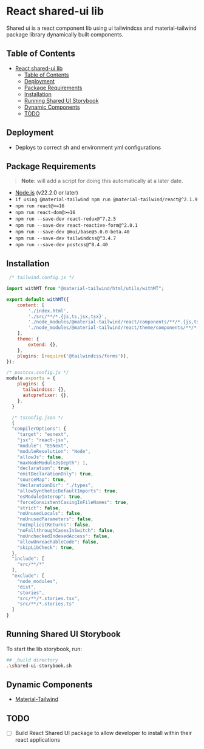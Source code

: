 # React shared-ui lib

Shared ui is a react component lib using ui tailwindcss and material-tailwind package library dynamically built components.

## Table of Contents

- [React shared-ui lib](#react-shared-ui-lib)
  - [Table of Contents](#table-of-contents)
  - [Deployment](#deployment)
  - [Package Requirements](#package-requirements)
  - [Installation](#installation)
  - [Running Shared UI Storybook](#running-shared-ui-storybook)
  - [Dynamic Components](#dynamic-components)
  - [TODO](#todo)

## Deployment

-   Deploys to correct sh and environment yml configurations

## Package Requirements
> **Note:** will add a script for doing this automatically at a later date.
-   [Node.js](https://nodejs.org/) (v22.2.0 or later)
-   `if using @material-tailwind npm run @material-tailwind/react@^2.1.9`
-   `npm run react@>=16`
-   `npm run react-dom@>=16`
-   `npm run --save-dev react-redux@^7.2.5`
-   `npm run --save-dev react-reactive-form@^2.0.1`
-   `npm run --save-dev @mui/base@5.0.0-beta.40`
-   `npm run --save-dev tailwindcss@^3.4.7`
-   `npm run --save-dev postcss@^8.4.40`

## Installation

```javascript
 /* tailwind.config.js */

import withMT from "@material-tailwind/html/utils/withMT";

export default withMT({
    content: [
        './index.html',
        './src/**/*.{js,ts,jsx,tsx}',
        './node_modules/@material-tailwind/react/components/**/*.{js,ts,jsx,tsx}',
        './node_modules/@material-tailwind/react/theme/components/**/*.{js,ts,jsx,tsx}',
    ],
    theme: {
        extend: {},
    },
    plugins: [require('@tailwindcss/forms')],
});

/* postcss.config.js */
module.exports = {
    plugins: {
      tailwindcss: {},
      autoprefixer: {},
    },
  }

  /* tsconfig.json */
  {
  "compilerOptions": {
    "target": "esnext",
    "jsx": "react-jsx",
    "module": "ESNext",
    "moduleResolution": "Node",
    "allowJs": false,
    "maxNodeModuleJsDepth": 1,
    "declaration": true,
    "emitDeclarationOnly": true,
    "sourceMap": true,
    "declarationDir": "./types",
    "allowSyntheticDefaultImports": true,
    "esModuleInterop": true,
    "forceConsistentCasingInFileNames": true,
    "strict": false,
    "noUnusedLocals": false,
    "noUnusedParameters": false,
    "noImplicitReturns": false,
    "noFallthroughCasesInSwitch": false,
    "noUncheckedIndexedAccess": false,
    "allowUnreachableCode": false,
    "skipLibCheck": true,
  },
  "include": [
    "src/**/*"
  ],
  "exclude": [
    "node_modules",
    "dist",
    "stories",
    "src/**/*.stories.tsx",
    "src/**/*.stories.ts"
  ]
}
```


## Running Shared UI Storybook

To start the lib storybook, run:

```bash
## _build directory
.\shared-ui-storybook.sh
```

## Dynamic Components
- [Material-Tailwind](src/material-tw/MT.md)


## TODO

-   [ ] Build React Shared UI package to allow developer to install within their react applications
